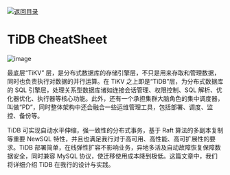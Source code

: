 [![返回目录](https://parg.co/UCb)](https://github.com/wxyyxc1992/Awesome-CheatSheets)

# TiDB CheatSheet

![image](https://user-images.githubusercontent.com/5803001/51458039-bcb43900-1d8e-11e9-8bb6-9c984ffeafbd.png)

最底层“TiKV” 层，是分布式数据库的存储引擎层，不只是用来存取和管理数据，同时也负责执行对数据的并行运算。在 TiKV 之上即是“TiDB”层，为分布式数据库的 SQL 引擎层，处理关系型数据库诸如连接会话管理、权限控制、SQL 解析、优化器优化、执行器等核心功能。此外，还有一个承担集群大脑角色的集中调度器，叫做“PD”，同时整体架构中还会融合一些运维管理工具，包括部署、调度、监控、备份等。

TiDB 可实现自动水平伸缩，强一致性的分布式事务，基于 Raft 算法的多副本复制等重要 NewSQL 特性，并且也满足我行对于高可用、高性能、高可扩展性的要求。TiDB 部署简单，在线弹性扩容不影响业务，异地多活及自动故障恢复保障数据安全，同时兼容 MySQL 协议，使迁移使用成本降到极低。这篇文章中，我们将详细介绍 TiDB 在我行的设计与实践。

